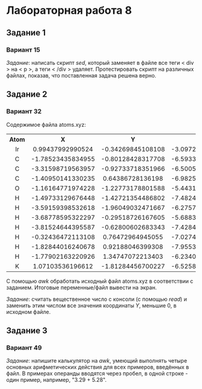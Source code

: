 # Лабораторная работа 8

## Задание 1
### Вариант 15

*Задание*: написать скрипт <em>sed</em>, который заменяет в файле все теги < div > на < p >, а теги < /div > удаляет. Протестировать скрипт на различных файлах, показав, что поставленная задача решена верно.

## Задание 2
### Вариант 32

Содержимое файла atoms.xyz:
<table style="width:100%">
    <tr>
        <th style="text-align:center; vertical-align:middle">Atom</th>
        <th style="text-align:center; vertical-align:middle">X</th>
        <th style="text-align:center; vertical-align:middle">Y</th>
        <th style="text-align:center; vertical-align:middle">Z</th>
    </tr>
    <tr>
        <td style="text-align:center; vertical-align:middle">Ir</td>
        <td style="text-align:center; vertical-align:middle">0.99437992990524</td>
		<td style="text-align:center; vertical-align:middle">-0.34269845108108</td>
		<td style="text-align:center; vertical-align:middle">-3.09726116046547</td>
    </tr>
    <tr>
        <td style="text-align:center; vertical-align:middle">C</td>
        <td style="text-align:center; vertical-align:middle">-1.78523435834955</td>
		<td style="text-align:center; vertical-align:middle">-0.80128428317708</td>
		<td style="text-align:center; vertical-align:middle">-6.59331044461245</td>
    </tr>
    <tr>
        <td style="text-align:center; vertical-align:middle">C</td>
        <td style="text-align:center; vertical-align:middle">-3.31598719563957</td>
		<td style="text-align:center; vertical-align:middle">-0.92733718351966</td>
		<td style="text-align:center; vertical-align:middle">-6.50054352181805</td>
    </tr>
    <tr>
        <td style="text-align:center; vertical-align:middle">C</td>
        <td style="text-align:center; vertical-align:middle">-1.40950141330235</td>
		<td style="text-align:center; vertical-align:middle">0.64386728136198</td>
		<td style="text-align:center; vertical-align:middle">-6.98255100716577</td>
    </tr>
    <tr>
        <td style="text-align:center; vertical-align:middle">O</td>
        <td style="text-align:center; vertical-align:middle">-1.16164771974228</td>
		<td style="text-align:center; vertical-align:middle">-1.22773178801588</td>
		<td style="text-align:center; vertical-align:middle">-5.44314154793957</td>
    </tr>
    <tr>
        <td style="text-align:center; vertical-align:middle">H</td>
        <td style="text-align:center; vertical-align:middle">-1.49733129676448</td>
		<td style="text-align:center; vertical-align:middle">-1.42721354486802</td>
		<td style="text-align:center; vertical-align:middle">-7.48249131009368</td>
    </tr>
    <tr>
        <td style="text-align:center; vertical-align:middle">H</td>
        <td style="text-align:center; vertical-align:middle">-3.59159398532618</td>
		<td style="text-align:center; vertical-align:middle">-1.96049032471667</td>
		<td style="text-align:center; vertical-align:middle">-6.27578865140234</td>
    </tr>
    <tr>
        <td style="text-align:center; vertical-align:middle">H</td>
        <td style="text-align:center; vertical-align:middle">-3.68778595322297</td>
		<td style="text-align:center; vertical-align:middle">-0.29518726167605</td>
		<td style="text-align:center; vertical-align:middle">-5.68835685788211</td>
    </tr>
    <tr>
        <td style="text-align:center; vertical-align:middle">H</td>
        <td style="text-align:center; vertical-align:middle">-3.81524644395587</td>
		<td style="text-align:center; vertical-align:middle">-0.62800602683343</td>
		<td style="text-align:center; vertical-align:middle">-7.42846940234560</td>
    </tr>
    <tr>
        <td style="text-align:center; vertical-align:middle">H</td>
        <td style="text-align:center; vertical-align:middle">-0.32436472113108</td>
		<td style="text-align:center; vertical-align:middle">0.76472964945055</td>
		<td style="text-align:center; vertical-align:middle">-7.02744643337563</td>
    </tr>
    <tr>
        <td style="text-align:center; vertical-align:middle">H</td>
        <td style="text-align:center; vertical-align:middle">-1.82844016240678</td>
		<td style="text-align:center; vertical-align:middle">0.92188046399308</td>
		<td style="text-align:center; vertical-align:middle">-7.95536084618941</td>
    </tr>
    <tr>
        <td style="text-align:center; vertical-align:middle">H</td>
        <td style="text-align:center; vertical-align:middle">-1.77902163220926</td>
		<td style="text-align:center; vertical-align:middle">1.34747072213403</td>
		<td style="text-align:center; vertical-align:middle">-6.23401704120998</td>
    </tr>
    <tr>
        <td style="text-align:center; vertical-align:middle">K</td>
        <td style="text-align:center; vertical-align:middle">1.07103536196612</td>
		<td style="text-align:center; vertical-align:middle">-1.81284456700227</td>
		<td style="text-align:center; vertical-align:middle">-6.52587649854301</td>
    </tr>
</table>


С помощью <em>awk</em> обработать исходный файл atoms.xyz в соответствии с заданием. Итоговые переменные/файл вывести на экран.  

*Задание*: считать вещественное число с консоли (с помощью <em>read</em>) и заменить этим числом все значения координаты <em>Y</em>, меньшие 0, в исходном файле.

## Задание 3
### Вариант 49

*Задание*: напишите калькулятор на <em>awk</em>, умеющий выполнять четыре основных арифметических действия для всех примеров, введённых в файл. В примерах операнды вводятся через пробел, в одной строке - один пример, например, "3.29 + 5.28".
